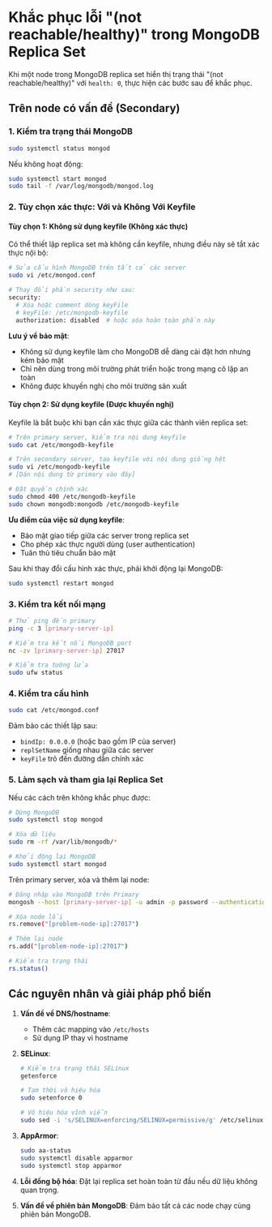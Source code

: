 # Khắc phục lỗi "(not reachable/healthy)" trong MongoDB Replica Set

Khi một node trong MongoDB replica set hiển thị trạng thái "(not reachable/healthy)" với `health: 0`, thực hiện các bước sau để khắc phục.

## Trên node có vấn đề (Secondary)

### 1. Kiểm tra trạng thái MongoDB

```bash
sudo systemctl status mongod
```

Nếu không hoạt động:
```bash
sudo systemctl start mongod
sudo tail -f /var/log/mongodb/mongod.log
```

### 2. Tùy chọn xác thực: Với và Không Với Keyfile

#### Tùy chọn 1: Không sử dụng keyfile (Không xác thực)

Có thể thiết lập replica set mà không cần keyfile, nhưng điều này sẽ tắt xác thực nội bộ:

```bash
# Sửa cấu hình MongoDB trên tất cả các server
sudo vi /etc/mongod.conf

# Thay đổi phần security như sau:
security:
  # Xóa hoặc comment dòng keyFile
  # keyFile: /etc/mongodb-keyfile
  authorization: disabled  # hoặc xóa hoàn toàn phần này
```

**Lưu ý về bảo mật**: 
- Không sử dụng keyfile làm cho MongoDB dễ dàng cài đặt hơn nhưng kém bảo mật
- Chỉ nên dùng trong môi trường phát triển hoặc trong mạng cô lập an toàn
- Không được khuyến nghị cho môi trường sản xuất

#### Tùy chọn 2: Sử dụng keyfile (Được khuyến nghị)

Keyfile là bắt buộc khi bạn cần xác thực giữa các thành viên replica set:

```bash
# Trên primary server, kiểm tra nội dung keyfile
sudo cat /etc/mongodb-keyfile

# Trên secondary server, tạo keyfile với nội dung giống hệt
sudo vi /etc/mongodb-keyfile
# [Dán nội dung từ primary vào đây]

# Đặt quyền chính xác
sudo chmod 400 /etc/mongodb-keyfile
sudo chown mongodb:mongodb /etc/mongodb-keyfile
```

**Ưu điểm của việc sử dụng keyfile**:
- Bảo mật giao tiếp giữa các server trong replica set
- Cho phép xác thực người dùng (user authentication)
- Tuân thủ tiêu chuẩn bảo mật

Sau khi thay đổi cấu hình xác thực, phải khởi động lại MongoDB:
```bash
sudo systemctl restart mongod
```

### 3. Kiểm tra kết nối mạng

```bash
# Thử ping đến primary
ping -c 3 [primary-server-ip]

# Kiểm tra kết nối MongoDB port
nc -zv [primary-server-ip] 27017

# Kiểm tra tường lửa
sudo ufw status
```

### 4. Kiểm tra cấu hình

```bash
sudo cat /etc/mongod.conf
```

Đảm bảo các thiết lập sau:
- `bindIp: 0.0.0.0` (hoặc bao gồm IP của server)
- `replSetName` giống nhau giữa các server
- `keyFile` trỏ đến đường dẫn chính xác

### 5. Làm sạch và tham gia lại Replica Set

Nếu các cách trên không khắc phục được:

```bash
# Dừng MongoDB
sudo systemctl stop mongod

# Xóa dữ liệu
sudo rm -rf /var/lib/mongodb/*

# Khởi động lại MongoDB
sudo systemctl start mongod
```

Trên primary server, xóa và thêm lại node:
```bash
# Đăng nhập vào MongoDB trên Primary
mongosh --host [primary-server-ip] -u admin -p password --authenticationDatabase admin

# Xóa node lỗi
rs.remove("[problem-node-ip]:27017")

# Thêm lại node
rs.add("[problem-node-ip]:27017")

# Kiểm tra trạng thái
rs.status()
```

## Các nguyên nhân và giải pháp phổ biến

1. **Vấn đề về DNS/hostname**:
   - Thêm các mapping vào `/etc/hosts`
   - Sử dụng IP thay vì hostname

2. **SELinux**:
   ```bash
   # Kiểm tra trạng thái SELinux
   getenforce
   
   # Tạm thời vô hiệu hóa
   sudo setenforce 0
   
   # Vô hiệu hóa vĩnh viễn
   sudo sed -i 's/SELINUX=enforcing/SELINUX=permissive/g' /etc/selinux/config
   ```

3. **AppArmor**:
   ```bash
   sudo aa-status
   sudo systemctl disable apparmor
   sudo systemctl stop apparmor
   ```

4. **Lỗi đồng bộ hóa**:
   Đặt lại replica set hoàn toàn từ đầu nếu dữ liệu không quan trọng.

5. **Vấn đề về phiên bản MongoDB**:
   Đảm bảo tất cả các node chạy cùng phiên bản MongoDB.
